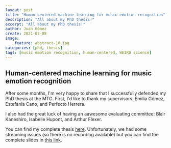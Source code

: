```yaml
---
layout: post
title: "Human-centered machine learning for music emotion recognition"
description: "All about my PhD thesis!"
excerpt: "All about my PhD thesis!"
author: Juan Gómez
create: 2021-02-08
image:
    feature: abstract-10.jpg
categories: [phd, thesis]
tags: [music emotion recognition, human-centered, WEIRD science]
---
```


## Human-centered machine learning for music emotion recognition

After some months, I'm very happy to share that I successfully defended my PhD thesis at the MTG. First, I'd like to thank my supervisors: Emilia Gómez, Estefanía Cano, and Perfecto Herrera. 

I also had the great luck of having an aawesome evaluating committee: Blair Kaneshiro, Isabelle Hupont, and Arthur Flexer. 

You can find my complete thesis [here](https://www.tdx.cat/handle/10803/675915#page=1). Unfortunately, we had some streaming issues (so there is no recording available) but you can find the complete slides in [this link]().

